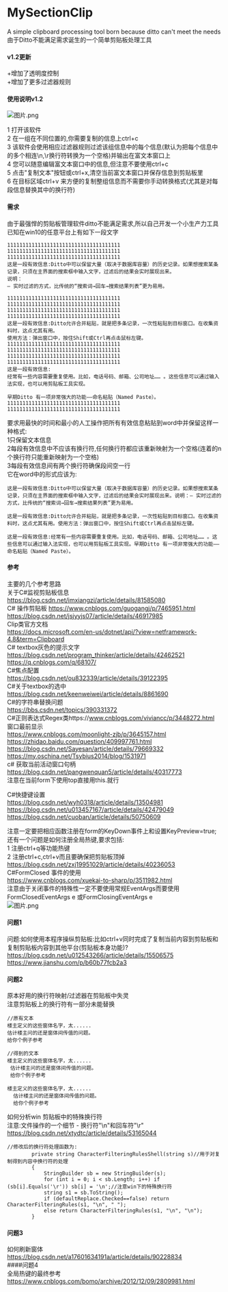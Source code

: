 # MySectionClip
A simple clipboard processing tool born because ditto can't meet the needs   
由于Ditto不能满足需求诞生的一个简单剪贴板处理工具   

#### v1.2更新   
+增加了透明度控制   
+增加了更多过滤器规则  

#### 使用说明v1.2   
![图片.png](https://upload-images.jianshu.io/upload_images/17488192-660fefad89ad3a19.png?imageMogr2/auto-orient/strip%7CimageView2/2/w/1240)

1 打开该软件   
2 在一组在不同位置的,你需要复制的信息上ctrl+c  
3 该软件会使用相应过滤器规则过滤该组信息中的每个信息(默认为把每个信息中的多个相连\n,\r换行符转换为一个空格)并输出在富文本窗口上   
4 您可以随意编辑富文本窗口中的信息,但注意不要使用ctrl+c   
5 点击"复制文本"按钮或ctrl+x,清空当前富文本窗口并保存信息到剪贴板里   
6 在目标区域ctrl+v 来方便的复制整组信息而不需要你手动转换格式(尤其是对每段信息替换其中的换行符)  





#### 需求      
由于最强悍的剪贴板管理软件ditto不能满足需求,所以自己开发一个小生产力工具   
已知在win10的任意平台上有如下一段文字    
```
1111111111111111111111111111111111111
1111111111111111111111111111111111111
1111111111111111111111111111111111111
这是一段有效信息:Ditto中可以保留大量（取决于数据库容量）的历史记录。如果想搜索某条记录，只须在主界面的搜索框中输入文字，过滤后的结果会实时展现出来。
说明：
– 实时过滤的方式，比传统的“搜索词→回车→搜索结果列表”更为易用。

1111111111111111111111111111111111111
1111111111111111111111111111111111111
1111111111111111111111111111111111111
1111111111111111111111111111111111111
这是一段有效信息:Ditto允许合并粘贴，就是把多条记录，一次性粘贴到目标窗口。在收集资料时，这点尤其有用。
使用方法：弹出窗口中，按住Shift或Ctrl再点击鼠标左键。
1111111111111111111111111111111111111
1111111111111111111111111111111111111
1111111111111111111111111111111111111
1111111111111111111111111111111111111
这是一段有效信息:
经常有一些内容需要重复使用。比如，电话号码、邮箱、公司地址…… 。这些信息可以通过输入法实现，也可以用剪贴板工具实现。

早期Ditto 有一项非常强大的功能——命名粘贴（Named Paste）。
1111111111111111111111111111111111111
1111111111111111111111111111111111111
```
要求用最快的时间和最小的人工操作把所有有效信息粘贴到word中并保留这样一种格式:    
1只保留文本信息    
2每段有效信息中不应该有换行符,任何换行符都应该重新映射为一个空格(连着的n个换行符只能重新映射为一个空格)    
3每段有效信息间有两个换行符确保段间空一行    
它在word中的形式应该为:    
```
这是一段有效信息:Ditto中可以保留大量（取决于数据库容量）的历史记录。如果想搜索某条记录，只须在主界面的搜索框中输入文字，过滤后的结果会实时展现出来。说明：– 实时过滤的方式，比传统的“搜索词→回车→搜索结果列表”更为易用。

这是一段有效信息:Ditto允许合并粘贴，就是把多条记录，一次性粘贴到目标窗口。在收集资料时，这点尤其有用。使用方法：弹出窗口中，按住Shift或Ctrl再点击鼠标左键。

这是一段有效信息:经常有一些内容需要重复使用。比如，电话号码、邮箱、公司地址…… 。这些信息可以通过输入法实现，也可以用剪贴板工具实现。早期Ditto 有一项非常强大的功能——命名粘贴（Named Paste）。
```
#### 参考   
主要的几个参考思路    
关于C#监视剪贴板信息 https://blog.csdn.net/imxiangzi/article/details/81585080    
C# 操作剪贴板 https://www.cnblogs.com/guogangj/p/7465951.html    
https://blog.csdn.net/jsjyyjs07/article/details/46917985    
Clip类官方文档    
https://docs.microsoft.com/en-us/dotnet/api/?view=netframework-4.8&term=Clipboard    
C# textbox灰色的提示文字    
https://blog.csdn.net/program_thinker/article/details/42462521    
https://q.cnblogs.com/q/68107/    
C#焦点配置    
https://blog.csdn.net/ou832339/article/details/39122395    
C#关于textbox的选中    
https://blog.csdn.net/keenweiwei/article/details/8861690    
C#的字符串替换问题    
https://bbs.csdn.net/topics/390331372    
C#正则表达式Regex类https://www.cnblogs.com/viviancc/p/3448272.html    
窗口最前显示    
https://www.cnblogs.com/moonlight-zjb/p/3645157.html    
https://zhidao.baidu.com/question/409997761.html    
https://blog.csdn.net/Sayesan/article/details/79669332    
https://my.oschina.net/Tsybius2014/blog/1531971    
c# 获取当前活动窗口句柄    
https://blog.csdn.net/pangwenquan5/article/details/40317773    
注意在当前form下使用top直接用this.就行    

C#快捷键设置    
https://blog.csdn.net/wyh0318/article/details/13504981    
https://blog.csdn.net/u013457167/article/details/42479049    
https://blog.csdn.net/cuoban/article/details/50750609    

注意一定要把相应函数注册在form的KeyDown事件上和设置KeyPreview=true;    
还有一个问题是如何注册全局热键,要求包括:    
1 注册ctrl+q等功能热键    
2 注册ctrl+c,ctrl+v而且要确保把剪贴板顶掉    
https://blog.csdn.net/zxj19951029/article/details/40236053    
C#FormClosed 事件的使用    
https://www.cnblogs.com/xuekai-to-sharp/p/3511982.html    
注意由于关闭事件的特殊性一定不要使用常规EventArgs而要使用    
FormClosedEventArgs e 或FormClosingEventArgs e    
![图片.png](https://upload-images.jianshu.io/upload_images/17488192-50769b3ae24588fa.png?imageMogr2/auto-orient/strip%7CimageView2/2/w/1240)    

#### 问题1    
问题:如何使用本程序操纵剪贴板:比如ctrl+v同时完成了复制当前内容到剪贴板和复制剪贴板内容到其他平台(剪贴板本身功能)?    
https://blog.csdn.net/u012543266/article/details/15506575    
https://www.jianshu.com/p/b60b77fcb2a3    
#### 问题2    
原本好用的换行符映射/过滤器在剪贴板中失灵    
注意剪贴板上的换行符有一部分未能替换     
```
//原有文本
楼主定义的这些窗体名字，太......
估计楼主问的还是窗体间传值的问题。
给你个例子参考
```

```
//得到的文本
楼主定义的这些窗体名字，太......
 估计楼主问的还是窗体间传值的问题。
 给你个例子参考

楼主定义的这些窗体名字，太......
  估计楼主问的还是窗体间传值的问题。
  给你个例子参考
```
如何分析win 剪贴板中的特殊换行符    
注意:文件操作的一个细节 - 换行符"\n"和回车符"\r"    
https://blog.csdn.net/xtydtc/article/details/53165044    
```
//修改后的换行符处理函数为:
        private string CharacterFilteringRulesShell(string s)//用于对复制得到内容中换行符的处理
        {
            StringBuilder sb = new StringBuilder(s);
            for (int i = 0; i < sb.Length; i++) if (sb[i].Equals('\r')) sb[i] = '\n';//注意win下的特殊换行符
            string s1 = sb.ToString();
            if (defaultReplace.Checked==false) return CharacterFilteringRules(s1, "\n", " ");
            else return CharacterFilteringRules(s1, "\n", "\n");
        }
```


#### 问题3    
如何刷新窗体    
https://blog.csdn.net/a17601634191a/article/details/90228834    
####问题4    
全局热键的最终参考       
https://www.cnblogs.com/bomo/archive/2012/12/09/2809981.html    
